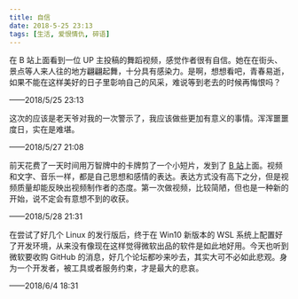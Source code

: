 ```yaml
---
title: 自信
date: 2018-5-25 23:13
tags: [生活, 爱恨情仇, 碎语]
---
```


在 B 站上面看到一位 UP 主投稿的舞蹈视频，感觉作者很有自信。她在在街头、景点等人来人往的地方翩翩起舞，十分具有感染力。是啊，想想看吧，青春易逝，如果不能在这样美好的日子里彰响自己的风采，难说等到老去的时候再悔恨吗？

——2018/5/25 23:13

这次的应该是老天爷对我的一次警示了，我应该做些更加有意义的事情。浑浑噩噩度日，实在是难堪。

——2018/5/27 21:08

前天花费了一天时间用万智牌中的卡牌剪了一个小短片，发到了 [B 站](https://space.bilibili.com/59457369/#/)上面。视频和文字、音乐一样，都是自己思想和感情的表达。表达方式没有高下之分，但是视频质量却能反映出视频制作者的态度。第一次做视频，比较简陋，但也是一种新的开始，说不定会有意想不到的收获。

——2018/5/28 21:31

在尝试了好几个 Linux 的发行版后，终于在 Win10 新版本的 WSL 系统上配置好了开发环境，从来没有像现在这样觉得微软出品的软件是如此地好用。今天也听到微软要收购 GitHub 的消息，好几个论坛都吵来吵去，其实大可不必如此悲观。身为一个开发者，被工具或者服务约束，才是最大的悲哀。

——2018/6/4 18:31

